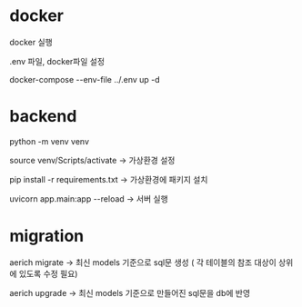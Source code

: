 # docker

docker 실행

.env 파일, docker파일 설정

docker-compose --env-file ../.env up -d

# backend

python -m venv venv

source venv/Scripts/activate
-> 가상환경 설정

pip install -r requirements.txt
-> 가상환경에 패키지 설치

uvicorn app.main:app --reload
-> 서버 실행

# migration

aerich migrate
-> 최신 models 기준으로 sql문 생성 ( 각 테이블의 참조 대상이 상위에 있도록 수정 필요)

aerich upgrade
-> 최신 models 기준으로 만들어진 sql문을 db에 반영
